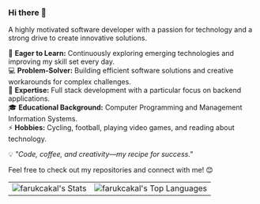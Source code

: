### Hi there 👋  
A highly motivated software developer with a passion for technology and a strong drive to create innovative solutions.  

🚀 **Eager to Learn:** Continuously exploring emerging technologies and improving my skill set every day.  
💻 **Problem-Solver:** Building efficient software solutions and creative workarounds for complex challenges.  
🔧 **Expertise:** Full stack development with a particular focus on backend applications.  
🎓 **Educational Background:** Computer Programming and Management Information Systems.  
⚡ **Hobbies:** Cycling, football, playing video games, and reading about technology.

💡 _"Code, coffee, and creativity—my recipe for success."_  

Feel free to check out my repositories and connect with me! 😊  

<table>
  <tr>
    <td>
      <img src="https://github-readme-stats.vercel.app/api?username=farukcakal&theme=default&show_icons=true&hide_border=true&count_private=true" alt="farukcakal's Stats" />
    </td>
    <td>
      <img src="https://github-readme-stats.vercel.app/api/top-langs/?username=farukcakal&theme=default&show_icons=true&hide_border=true&layout=compact" alt="farukcakal's Top Languages" />
    </td>
  </tr>
</table>
